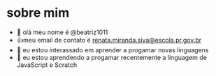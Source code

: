 # sobre mim
- 👋 olá meu nome é @beatriz1011
- :+1:meu email de contato é renata.miranda.siva@escola.pr.gov.br
- 👀 eu estou interassado em aprender a progamar novas linguagens
- 🌱 eu estou aprendendo a progamar recentemente a linguagem de JavaScript e Scratch
